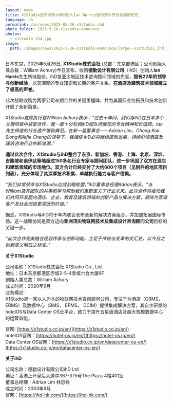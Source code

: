 ```yaml
---
layout: news
title: X1Studio宣布收购ihD创始人Ian Harris股份携手开创发展新纪元
language: ch
permalink: /cn/news/2025-05-26-x1studio-ihd
photo_folder: 2025-5-26-x1studio-announce
photos:
  - x1studio_ihd.jpg
image:
  path: /images/news/2025-5-26-x1studio-announce/large--x1studio1_ihd.jpg
---
```


日本东京，2025年5月26日, **X1Studio株式会社** (总部：东京都港区；公司创始人兼总裁：William Achury)今日宣布，收购**德勤设计有限公司**（ihD）创始人**Ian Harris**先生所持股份。ihD是亚太地区技术咨询顾问领域的先驱，**拥有22年的领导与创新经验**，以其深厚的专业知识和长期的客户关系，**在酒店及建筑技术领域建立了极高的声誉。** <!-- more --> 

此次战略收购为两家公司长期合作的关键里程碑，并为其国际业务拓展和技术创新开启了全新篇章。

*X1Studio首席执行官William Achury表示：“过去十年间，我们与ihD在日本多个关键项目中紧密合作，我一直十分钦佩ihD团队所展现的专业精神和价值观。Ian先生缔造的行业遗产堪称典范。在新一届董事会——Adrian Lim、Chong Kok Siong和Alfie Cheng的领导下，我相信 ihD必将继续蓬勃发展，持续引领酒店及建筑咨询行业的新浪潮。”*

**通过此次合作，X1Studio与ihD整合了东京、新加坡、香港、上海、北京、深圳、吉隆坡和诺伊达等地超过150多名行业专家与顾问团队，进一步巩固了双方在酒店和建筑领域的市场地位。双方合计已经交付了大约600个项目（见附件的地区项目列表），充分体现了其深厚技术积累、卓越执行能力与客户信赖。**

*“我们非常荣幸与X1Studio达成战略联盟，”ihD董事总经理Adrian表示。“与William及其团队的共事和学习帮助我们重新定义了行业未来。此次合作将推动我们共同开发面向酒店、企业、教育及建筑领域的创新产品与解决方案，期待为亚洲客户及社会创造更深远的价值。”*

据悉，X1Studio与ihD将于年内联合发布全新的解决方案组合，并加速拓展国际市场。这一战略协同是双方迈向**亚洲顶尖物联网技术及集成设计咨询顾问公司**目标的关键一步。

*“此次合作完美融合经验传承与创新动能，立足于传统与变革的交汇处，以今日之创新定义明日之标准。”*


**关于X1Studio**

公司名称：X1Studio株式会社 X1Studio Co., Ltd. <br>
地址：日本东京都港区赤坂2-5-4赤坂六合大厦6F <br>
创始人兼总裁：William Achury <br>
成立时间：2020年9月 <br>
业务概述: <br>
X1Studio是一家以人为本的物联网技术咨询顾问公司，专注于为酒店（GRMS， ERMS）及数据中心（BMS， EPMS， DCIM）提供集成解决方案，其自主研发的hotelOS与Data Center OS云平台，致力于提升五星级酒店及超大规模数据中心的运营效能。

官网: [https://x1studio.co.jp/en/](https://x1studio.co.jp/en/)<br>
hotelOS官网：[https://hotel-os.jp/en/](https://hotel-os.jp/en/)<br>
Data Center OS官网：[https://x1studio.co.jp/en/datacenter-os-en/](https://x1studio.co.jp/en/datacenter-os-en/)<br>

**关于ihD**

公司名称：德勤设计有限公司ihD Ltd <br>
地址：香港上环皇后大道中367-375号The Plaza 4楼401室 <br>
董事总经理：Adrian Lim 林忠祥 <br>
成立时间：2003年9月<br>
官网：[https://ihd-hk.com/](https://ihd-hk.com/)
